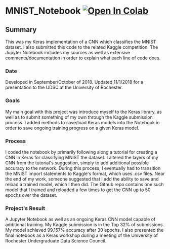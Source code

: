 # MNIST_Notebook [![Open In Colab](https://colab.research.google.com/assets/colab-badge.svg)](https://colab.research.google.com/drive/1WKCNAtIpJ_0Cmyhn-jAFS9KSCcDUX5H1#scrollTo=kLLfMFZE8aP8&uniqifier=1)
## Summary
This was my Keras implementation of a CNN which classifies the MNIST dataset. I also submitted this code to the related Kaggle 
competition. The Jupyter Notebook includes my sources as well as extensive comments/documentation in order to explain what 
each line of code does.

### Date
Developed in September/October of 2018. Updated 11/1/2018 for a presentation to the UDSC at the University of Rochester.

### Goals
My main goal with this project was introduce myself to the Keras library, as well as to submit something of my own through the 
Kaggle submission process. I added methods to save/load Keras models into the Notebook in order to save ongoing training 
progress on a given Keras model.

### Process
I coded the notebook by primarily following along a tutorial for creating a CNN in Keras for classifying MNIST the dataset.
I altered the layers of my CNN from the tutorial's suggestion, simply to add additional possible accuracy to the network. 
During this process, I eventually had to transition the MNIST import statements to Kaggle's format, which uses .csv files. 
Near the end of my work, someone suggested that I add the ability to save and reload a trained model, which I then did. The 
Github repo contains one such model that I trained and reloaded a few times to get the CNN up to 50 epochs over the dataset.

### Project's Result
A Jupyter Notebook as well as an ongoing Keras CNN model capable of additional training.
My Kaggle submission is in the Top 32% of submissions. My model achieved 99.157% accuracy after 30 epochs. I also presented 
the final notebook as a Keras workshop during a meeting of the University of Rochester Undergraduate Data Science Council.
